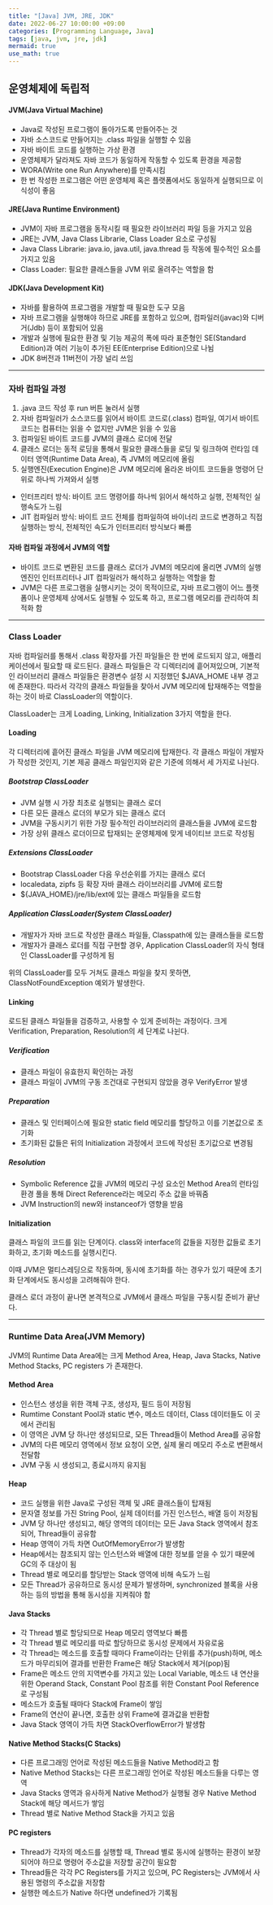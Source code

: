 ```yaml
---
title: "[Java] JVM, JRE, JDK"
date: 2022-06-27 10:00:00 +09:00
categories: [Programming Language, Java]
tags: [java, jvm, jre, jdk]
mermaid: true
use_math: true
---
```


## 운영체제에 독립적

#### JVM(Java Virtual Machine)

- Java로 작성된 프로그램이 돌아가도록 만들어주는 것
- 자바 소스코드로 만들어지는 .class 파일을 실행할 수 있음
- 자바 바이트 코드를 실행하는 가상 환경
- 운영체제가 달라져도 자바 코드가 동일하게 작동할 수 있도록 환경을 제공함
- WORA(Write one Run Anywhere)를 만족시킴
- 한 번 작성한 프로그램은 어떤 운영체제 혹은 플랫폼에서도 동일하게 실행되므로 이식성이 좋음

#### JRE(Java Runtime Environment)

- JVM이 자바 프로그램을 동작시킬 때 필요한 라이브러리 파일 등을 가지고 있음
- JRE는 JVM, Java Class Librarie, Class Loader 요소로 구성됨
- Java Class Librarie: java.io, java.util, java.thread 등 작동에 필수적인 요소를 가지고 있음
- Class Loader: 필요한 클래스들을 JVM 위로 올려주는 역할을 함

#### JDK(Java Development Kit)

- 자바를 활용하여 프로그램을 개발할 때 필요한 도구 모음
- 자바 프로그램을 실행해야 하므로 JRE를 포함하고 있으며, 컴파일러(javac)와 디버거(Jdb) 등이 포함되어 있음
- 개발과 실행에 필요한 환경 및 기능 제공의 폭에 따라 표준형인 SE(Standard Edition)과 여러 기능이 추가된 EE(Enterprise Edition)으로 나뉨
- JDK 8버전과 11버전이 가장 널리 쓰임

---

### 자바 컴파일 과정

1. .java 코드 작성 후 run 버튼 눌러서 실행
2. 자바 컴파일러가 소스코드를 읽어서 바이트 코드로(.class) 컴파일, 여기서 바이트 코드는 컴퓨터는 읽을 수 없지만 JVM은 읽을 수 있음
3. 컴파일된 바이트 코드를 JVM의 클래스 로더에 전달
4. 클래스 로더는 동적 로딩을 통해서 필요한 클래스들을 로딩 및 링크하여 런타임 데이터 영역(Runtime Data Area), 즉 JVM의 메모리에 올림
5. 실행엔진(Execution Engine)은 JVM 메모리에 올라온 바이트 코드들을 명령어 단위로 하나씩 가져와서 실행

- 인터프리터 방식: 바이트 코드 명령어를 하나씩 읽어서 해석하고 실행, 전체적인 실행속도가 느림
- JIT 컴파일러 방식: 바이트 코드 전체를 컴파일하여 바이너리 코드로 변경하고 직접 실행하는 방식, 전체적인 속도가 인터프리터 방식보다 빠름

#### 자바 컴파일 과정에서 JVM의 역할

- 바이트 코드로 변환된 코드를 클래스 로더가 JVM의 메모리에 올리면 JVM의 실행엔진인 인터프리터나 JIT 컴파일러가 해석하고 실행하는 역할을 함
- JVM은 다른 프로그램을 실행시키는 것이 목적이므로, 자바 프로그램이 어느 플랫폼이나 운영체제 상에서도 실행될 수 있도록 하고, 프로그램 메모리를 관리하여 최적화 함

---

### Class Loader

자바 컴파일러를 통해서 .class 확장자를 가진 파일들은 한 번에 로드되지 않고, 애플리케이션에서 필요할 때 로드된다. 클래스 파일들은 각 디렉터리에 흩어져있으며, 기본적인 라이브러리 클래스 파일들은 환경변수 설정 시 지정했던 $JAVA_HOME 내부 경고에 존재한다. 따라서 각각의 클래스 파일들을 찾아서 JVM 메모리에 탑재해주는 역할을 하는 것이 바로 ClassLoader의 역할이다.

ClassLoader는 크게 Loading, Linking, Initialization 3가지 역할을 한다.

#### Loading

각 디렉터리에 흩어진 클래스 파일을 JVM 메모리에 탑재한다. 각 클래스 파일이 개발자가 작성한 것인지, 기본 제공 클래스 파일인지와 같은 기준에 의해서 세 가지로 나뉜다.

##### Bootstrap ClassLoader

- JVM 실행 시 가장 최초로 실행되는 클래스 로더
- 다른 모든 클래스 로더의 부모가 되는 클래스 로더
- JVM을 구동시키기 위한 가장 필수적인 라이브러리의 클래스들을 JVM에 로드함
- 가장 상위 클래스 로더이므로 탑재되는 운영체제에 맞게 네이티브 코드로 작성됨

##### Extensions ClassLoader

- Bootstrap ClassLoader 다음 우선순위를 가지는 클래스 로더
- localedata, zipfs 등 확장 자바 클래스 라이브러리를 JVM에 로드함
- ${JAVA_HOME}/jre/lib/ext에 있는 클래스 파일들을 로드함

##### Application ClassLoader(System ClassLoader)

- 개발자가 자바 코드로 작성한 클래스 파일들, Classpath에 있는 클래스들을 로드함
- 개발자가 클래스 로더를 직접 구현할 경우, Application ClassLoader의 자식 형태인 ClassLoader를 구성하게 됨

위의 ClassLoader를 모두 거쳐도 클래스 파일을 찾지 못하면, ClassNotFoundException 예외가 발생한다.

#### Linking

로드된 클래스 파일들을 검증하고, 사용할 수 있게 준비하는 과정이다. 크게 Verification, Preparation, Resolution의 세 단계로 나뉜다.

##### Verification

- 클래스 파일이 유효한지 확인하는 과정
- 클래스 파일이 JVM의 구동 조건대로 구현되지 않았을 경우 VerifyError 발생

##### Preparation

- 클래스 및 인터페이스에 필요한 static field 메모리를 할당하고 이를 기본값으로 초기화
- 초기화된 값들은 뒤의 Initialization 과정에서 코드에 작성된 초기값으로 변경됨

##### Resolution

- Symbolic Reference 값을 JVM의 메모리 구성 요소인 Method Area의 런타임 환경 풀을 통해 Direct Reference라는 메모리 주소 값을 바꿔줌
- JVM Instruction의 new와 instanceof가 영향을 받음

#### Initialization

클래스 파일의 코드를 읽는 단계이다. class와 interface의 값들을 지정한 값들로 초기화하고, 초기화 메소드를 실행시킨다.

이때 JVM은 멀티스레딩으로 작동하며, 동시에 초기화를 하는 경우가 있기 때문에 초기화 단계에서도 동시성을 고려해줘야 한다.

클래스 로더 과정이 끝나면 본격적으로 JVM에서 클래스 파일을 구동시킬 준비가 끝난다.

---

### Runtime Data Area(JVM Memory)

JVM의 Runtime Data Area에는 크게 Method Area, Heap, Java Stacks, Native Method Stacks, PC registers 가 존재한다.

#### Method Area

- 인스턴스 생성을 위한 객체 구조, 생성자, 필드 등이 저장됨
- Rumtime Constant Pool과 static 변수, 메소드 데이터, Class 데이터들도 이 곳에서 관리됨
- 이 영역은 JVM 당 하나만 생성되므로, 모든 Thread들이 Method Area를 공유함
- JVM의 다른 메모리 영역에서 정보 요청이 오면, 실제 물리 메모리 주소로 변환해서 전달함
- JVM 구동 시 생성되고, 종료시까지 유지됨

#### Heap

- 코드 실행을 위한 Java로 구성된 객체 및 JRE 클래스들이 탑재됨
- 문자열 정보를 가진 String Pool, 실제 데이터를 가진 인스턴스, 배열 등이 저장됨
- JVM 당 하나만 생성되고, 해당 영역의 데이터는 모든 Java Stack 영역에서 참조되어, Thread들이 공유함
- Heap 영역이 가득 차면 OutOfMemoryError가 발생함
- Heap에서는 참조되지 않는 인스턴스와 배열에 대한 정보를 얻을 수 있기 때문에 GC의 주 대상이 됨
- Thread 별로 메모리를 할당받는 Stack 영역에 비해 속도가 느림
- 모든 Thread가 공유하므로 동시성 문제가 발생하며, synchronized 블록을 사용하는 등의 방법을 통해 동시성을 지켜줘야 함

#### Java Stacks

- 각 Thread 별로 할당되므로 Heap 메모리 영역보다 빠름
- 각 Thread 별로 메모리를 따로 할당하므로 동시성 문제에서 자유로움
- 각 Thread는 메소드를 호출할 때마다 Frame이라는 단위를 추가(push)하며, 메소드가 마무리되어 결과를 반환한 Frame은 해당 Stack에서 제거(pop)됨
- Frame은 메소드 안의 지역변수를 가지고 있는 Local Variable, 메소드 내 연산을 위한 Operand Stack, Constant Pool 참조를 위한 Constant Pool Reference로 구성됨
- 메소드가 호출될 때마다 Stack에 Frame이 쌓임
- Frame의 연산이 끝나면, 호출한 상위 Frame에 결과값을 반환함
- Java Stack 영역이 가득 차면 StackOverflowError가 발생함

#### Native Method Stacks(C Stacks)

- 다른 프로그래밍 언어로 작성된 메소드들을 Native Method라고 함
- Native Method Stacks는 다른 프로그래밍 언어로 작성된 메소드들을 다루는 영역
- Java Stacks 영역과 유사하게 Native Method가 실행될 경우 Native Method Stack에 해당 메서드가 쌓임
- Thread 별로 Native Method Stack을 가지고 있음

#### PC registers

- Thread가 각자의 메소드를 실행할 때, Thread 별로 동시에 실행하는 환경이 보장되어야 하므로 명령어 주소값을 저장할 공간이 필요함
- Thread들은 각각 PC Registers를 가지고 있으며, PC Registers는 JVM에서 사용된 명령의 주소값을 저장함
- 실행한 메소드가 Native 하다면 undefined가 기록됨
